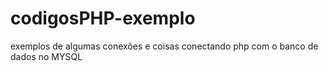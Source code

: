 # codigosPHP-exemplo
exemplos de algumas conexões e coisas conectando php com o banco de dados no MYSQL
